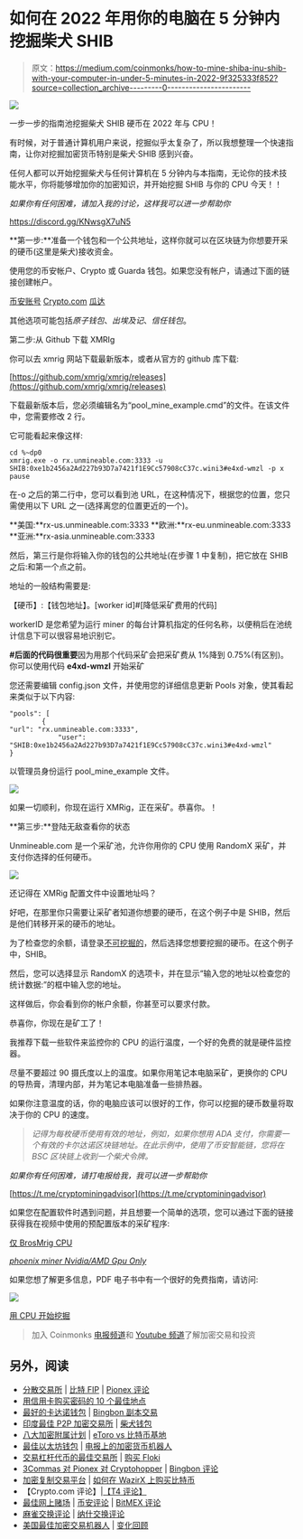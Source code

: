# 如何在 2022 年用你的电脑在 5 分钟内挖掘柴犬 SHIB

> 原文：<https://medium.com/coinmonks/how-to-mine-shiba-inu-shib-with-your-computer-in-under-5-minutes-in-2022-9f325333f852?source=collection_archive---------0----------------------->

![](img/cd050efe2a5ed68f5215df34f392e369.png)

一步一步的指南池挖掘柴犬 SHIB 硬币在 2022 年与 CPU！

有时候，对于普通计算机用户来说，挖掘似乎太复杂了，所以我想整理一个快速指南，让你对挖掘加密货币特别是柴犬·SHIB 感到兴奋。

任何人都可以开始挖掘柴犬与任何计算机在 5 分钟内与本指南，无论你的技术技能水平，你将能够增加你的加密知识，并开始挖掘 SHIB 与你的 CPU 今天！！

*如果你有任何困难，请加入我的讨论，这样我可以进一步帮助你*

https://discord.gg/KNwsgX7uN5

**第一步:**准备一个钱包和一个公共地址，这样你就可以在区块链为你想要开采的硬币(这里是柴犬)接收资金。

使用您的币安帐户、Crypto 或 Guarda 钱包。如果您没有帐户，请通过下面的链接创建帐户。

[币安账号](https://accounts.binance.com/en/register?ref=K5XIYGD8)
[Crypto.com](https://crypto.com/app/az7qh3qye4)
[瓜达](https://grd.to/ref/GcgX)

其他选项可能包括*原子钱包*、*出埃及记*、*信任钱包*。

第二步:从 Github 下载 XMRIg

你可以去 xmrig 网站下载最新版本，或者从官方的 github 库下载:

[https://github.com/xmrig/xmrig/releases](https://github.com/xmrig/xmrig/releases)

下载最新版本后，您必须编辑名为“pool_mine_example.cmd”的文件。在该文件中，您需要修改 2 行。

它可能看起来像这样:

```
cd %~dp0
xmrig.exe -o rx.unmineable.com:3333 -u SHIB:0xe1b2456a2Ad227b93D7a7421f1E9Cc57908cC37c.wini3#e4xd-wmzl -p x
pause
```

在-o 之后的第二行中，您可以看到池 URL，在这种情况下，根据您的位置，您只需使用以下 URL 之一(选择离您的位置更近的一个)。

**美国:**rx-us.unmineable.com:3333
**欧洲:**rx-eu.unmineable.com:3333
**亚洲:**rx-asia.unmineable.com:3333

然后，第三行是你将输入你的钱包的公共地址(在步骤 1 中复制)，把它放在 SHIB 之后:和第一个点之前。

地址的一般结构需要是:

【硬币】:【钱包地址】。[worker id]#[降低采矿费用的代码]

workerID 是您希望为运行 miner 的每台计算机指定的任何名称，以便稍后在池统计信息下可以很容易地识别它。

**#后面的代码很重要**因为用那个代码采矿会把采矿费从 1%降到 0.75%(有区别)。你可以使用代码 **e4xd-wmzl** 开始采矿

您还需要编辑 config.json 文件，并使用您的详细信息更新 Pools 对象，使其看起来类似于以下内容:

```
"pools": [
        {
"url": "rx.unmineable.com:3333",
            "user": "SHIB:0xe1b2456a2Ad227b93D7a7421f1E9Cc57908cC37c.wini3#e4xd-wmzl"
}
```

以管理员身份运行 pool_mine_example 文件。

![](img/11f5dc7b8cf6af8b2ea094a1a7657718.png)

如果一切顺利，你现在运行 XMRig，正在采矿。恭喜你。！

**第三步:**登陆无敌查看你的状态

Unmineable.com 是一个采矿池，允许你用你的 CPU 使用 RandomX 采矿，并支付你选择的任何硬币。

![](img/fc6d9dacdb5f7eb2a9cc45d3ad52fed5.png)

还记得在 XMRig 配置文件中设置地址吗？

好吧，在那里你只需要让采矿者知道你想要的硬币，在这个例子中是 SHIB，然后是他们转移开采的硬币的地址。

为了检查您的余额，请登录[不可挖掘的](https://unmineable.com/)，然后选择您想要挖掘的硬币。在这个例子中，SHIB。

然后，您可以选择显示 RandomX 的选项卡，并在显示“输入您的地址以检查您的统计数据:”的框中输入您的地址。

这样做后，你会看到你的帐户余额，你甚至可以要求付款。

恭喜你，你现在是矿工了！

我推荐下载一些软件来监控你的 CPU 的运行温度，一个好的免费的就是硬件监控器。

尽量不要超过 90 摄氏度以上的温度。如果你用笔记本电脑采矿，更换你的 CPU 的导热膏，清理内部，并为笔记本电脑准备一些排热器。

如果你注意温度的话，你的电脑应该可以很好的工作，你可以挖掘的硬币数量将取决于你的 CPU 的速度。

> *记得为每枚硬币使用有效的地址，例如，如果你想用 ADA 支付，你需要一个有效的卡尔达诺区块链地址。在此示例中，使用了币安智能链，您将在 BSC 区块链上收到一个柴犬令牌。*

*如果你有任何困难，请打电报给我，我可以进一步帮助你*

[https://t.me/cryptominingadvisor](https://t.me/cryptominingadvisor)

如果您在配置软件时遇到问题，并且想要一个简单的选项，您可以通过下面的链接获得我在视频中使用的预配置版本的采矿程序:

[仅 BrosMrig CPU](https://cdn.discordapp.com/attachments/914134365649403924/920037852400726037/BrosMrig_6.16.0.zip)

[*phoenix miner Nvidia/AMD Gpu Only*](https://cdn.discordapp.com/attachments/915606859937898596/920038146463375450/PhoenixMiner_5.9d_Windows.zip)

如果您想了解更多信息，PDF 电子书中有一个很好的免费指南，请访问:

[![](img/3e700ca6b97718464f16b8b76a86b84c.png)](https://leanpub.com/how-to-start-mining-crypto-with-cpu)

[用 CPU 开始挖掘](https://leanpub.com/how-to-start-mining-crypto-with-cpu)

> 加入 Coinmonks [电报频道](https://t.me/coincodecap)和 [Youtube 频道](https://www.youtube.com/c/coinmonks/videos)了解加密交易和投资

## 另外，阅读

*   [分散交易所](https://blog.coincodecap.com/what-are-decentralized-exchanges) | [比特 FIP](https://blog.coincodecap.com/bitbns-fip) | [Pionex 评论](https://blog.coincodecap.com/pionex-review-exchange-with-crypto-trading-bot)
*   [用信用卡购买密码的 10 个最佳地点](https://blog.coincodecap.com/buy-crypto-with-credit-card)
*   [最好的卡达诺钱包](https://blog.coincodecap.com/best-cardano-wallets) | [Bingbon 副本交易](https://blog.coincodecap.com/bingbon-copy-trading)
*   [印度最佳 P2P 加密交易所](https://blog.coincodecap.com/p2p-crypto-exchanges-in-india) | [柴犬钱包](https://blog.coincodecap.com/baby-shiba-inu-wallets)
*   [八大加密附属计划](https://blog.coincodecap.com/crypto-affiliate-programs) | [eToro vs 比特币基地](https://blog.coincodecap.com/etoro-vs-coinbase)
*   [最佳以太坊钱包](https://blog.coincodecap.com/best-ethereum-wallets) | [电报上的加密货币机器人](https://blog.coincodecap.com/telegram-crypto-bots)
*   [交易杠杆代币的最佳交易所](https://blog.coincodecap.com/leveraged-token-exchanges) | [购买 Floki](https://blog.coincodecap.com/buy-floki-inu-token)
*   [3Commas 对 Pionex 对 Cryptohopper](https://blog.coincodecap.com/3commas-vs-pionex-vs-cryptohopper) | [Bingbon 评论](https://blog.coincodecap.com/bingbon-review)
*   [加密复制交易平台](/coinmonks/top-10-crypto-copy-trading-platforms-for-beginners-d0c37c7d698c) | [如何在 WazirX 上购买比特币](/coinmonks/buy-bitcoin-on-wazirx-2d12b7989af1)
*   【Crypto.com 评论】|[【T4 评论】](/coinmonks/crypto-com-review-f143dca1f74c)
*   [最佳网上赌场](https://blog.coincodecap.com/best-online-casinos) | [币安评论](/coinmonks/binance-review-ee10d3bf3b6e) | [BitMEX 评论](https://blog.coincodecap.com/bitmex-review)
*   [麻雀交换评论](https://blog.coincodecap.com/sparrow-exchange-review) | [纳什交换评论](https://blog.coincodecap.com/nash-exchange-review)
*   [美国最佳加密交易机器人](https://blog.coincodecap.com/crypto-trading-bots-in-the-us) | [变化回顾](https://blog.coincodecap.com/changelly-review)